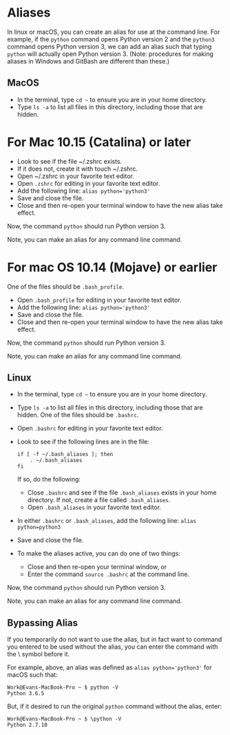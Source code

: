 # Aliases

In linux or macOS, you can create an alias for use at the command line.  For
example, if the `python` command opens Python version 2 and the `python3`
command opens Python version 3, we can add an alias such that typing
`python` will actually open Python version 3.  (Note: procedures for making
aliases in Windows and GitBash are different than these.)

## MacOS

* In the terminal, type `cd ~` to ensure you are in your home directory.
* Type `ls -a` to list all files in this directory, including those that are
hidden.  
# For Mac 10.15 (Catalina) or later
* Look to see if the file ~/.zshrc exists.
* If it does not, create it with touch ~/.zshrc.
* Open ~/.zshrc in your favorite text editor.
* Open `.zshrc` for editing in your favorite text editor.
* Add the following line: `alias python='python3'`
* Save and close the file.
* Close and then re-open your terminal window to have the new alias take
effect.
  
Now, the command `python` should run Python version 3.  

Note, you can make an alias for any command line command.
# For mac OS 10.14 (Mojave) or earlier
One of the files should be `.bash_profile`.
* Open `.bash_profile` for editing in your favorite text editor.
* Add the following line: `alias python='python3'`
* Save and close the file.
* Close and then re-open your terminal window to have the new alias take
effect.
  
Now, the command `python` should run Python version 3.  

Note, you can make an alias for any command line command.

## Linux
+ In the terminal, type `cd ~` to ensure you are in your home directory.
+ Type `ls -a` to list all files in this directory, including those that are
hidden.  One of the files should be `.bashrc`.
+ Open `.bashrc` for editing in your favorite text editor.
+ Look to see if the following lines are in the file:    
  ```
  if [ -f ~/.bash_aliases ]; then
      . ~/.bash_aliases
  fi
  ```  
  If so, do the following:
  
    - Close `.bashrc` and see if the file `.bash_aliases` exists in your
      home directory.  If not, create a file called `.bash_aliases`.
    - Open `.bash_aliases` in your favorite text editor.
  
+ In either `.bashrc` or `.bash_aliases`, add the following line: `alias python=python3`
+ Save and close the file.
+ To make the aliases active, you can do one of two things:
  - Close and then re-open your terminal window, or
  - Enter the command `source .bashrc` at the command line.
  
Now, the command `python` should run Python version 3.  

Note, you can make an alias for any command line command.

## Bypassing Alias
If you temporarily do not want to use the alias, but in fact want to command
you entered to be used without the alias, you can enter the command with the
\ symbol before it.

For example, above, an alias was defined as `alias python='python3'` for macOS
such that:
```
Work@Evans-MacBook-Pro ~ $ python -V
Python 3.6.5
```

But, if it desired to run the original `python` command without the alias,
enter:
```
Work@Evans-MacBook-Pro ~ $ \python -V
Python 2.7.10
```
